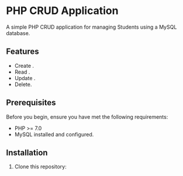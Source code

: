 # PHP CRUD Application

A simple PHP CRUD application for managing Students using a MySQL database.

## Features

- Create .
- Read .
- Update .
- Delete.

## Prerequisites

Before you begin, ensure you have met the following requirements:

- PHP >= 7.0
- MySQL installed and configured.

## Installation

1. Clone this repository:

   ```bash https://github.com/OsamaTAbbasi/phpcoreCrudApp
